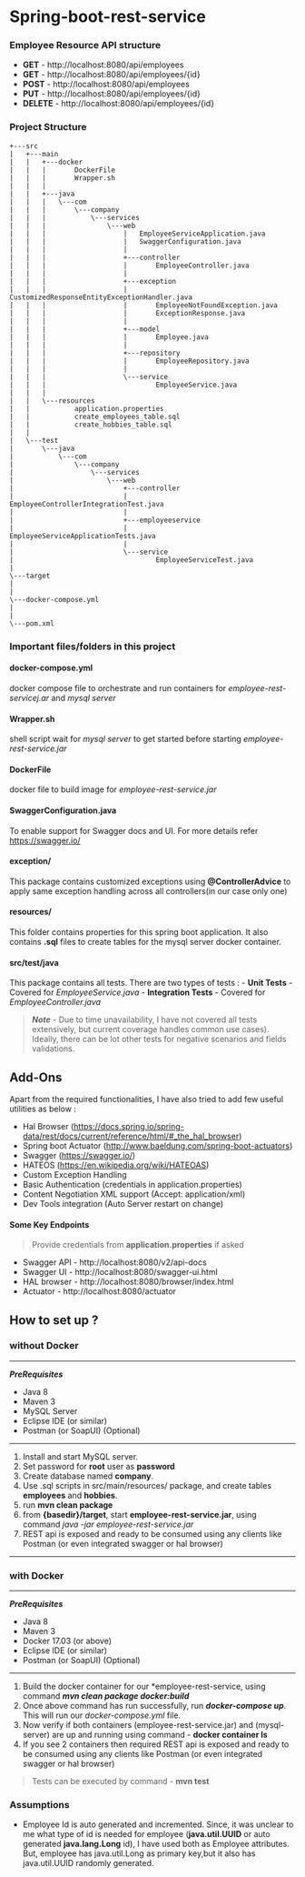 # Spring-boot-rest-service

### Employee Resource API structure
- **GET** - http://localhost:8080/api/employees
- **GET** - http://localhost:8080/api/employees/{id}
- **POST** - http://localhost:8080/api/employees
- **PUT** - http://localhost:8080/api/employees/{id}
- **DELETE** - http://localhost:8080/api/employees/{id}


### Project Structure 
```
+---src
|   +---main
|   |   +---docker
|   |   |       DockerFile
|   |   |       Wrapper.sh
|   |   |       
|   |   +---java
|   |   |   \---com
|   |   |       \---company
|   |   |           \---services
|   |   |               \---web
|   |   |                   |   EmployeeServiceApplication.java
|   |   |                   |   SwaggerConfiguration.java
|   |   |                   |   
|   |   |                   +---controller
|   |   |                   |       EmployeeController.java
|   |   |                   |       
|   |   |                   +---exception
|   |   |                   |       CustomizedResponseEntityExceptionHandler.java
|   |   |                   |       EmployeeNotFoundException.java
|   |   |                   |       ExceptionResponse.java
|   |   |                   |       
|   |   |                   +---model
|   |   |                   |       Employee.java
|   |   |                   |       
|   |   |                   +---repository
|   |   |                   |       EmployeeRepository.java
|   |   |                   |       
|   |   |                   \---service
|   |   |                           EmployeeService.java
|   |   |                           
|   |   \---resources
|   |           application.properties
|   |           create_employees_table.sql
|   |           create_hobbies_table.sql
|   |           
|   \---test
|       \---java
|           \---com
|               \---company
|                   \---services
|                       \---web
|                           +---controller
|                           |       EmployeeControllerIntegrationTest.java
|                           |       
|                           +---employeeservice
|                           |       EmployeeServiceApplicationTests.java
|                           |       
|                           \---service
|                                   EmployeeServiceTest.java
|                                   
\---target
|
|
\---docker-compose.yml
|
|
\---pom.xml
 ```

### Important files/folders in this project
#### **docker-compose.yml** 
docker compose file to orchestrate and run containers for *employee-rest-servicej.ar* and *mysql server*

#### **Wrapper.sh**
shell script wait for *mysql server* to get started before starting *employee-rest-service.jar*

#### **DockerFile**
docker file to build image for *employee-rest-service.jar*

#### **SwaggerConfiguration.java**
To enable support for Swagger docs and UI. For more details refer https://swagger.io/
 
####  **exception/**
 This package contains customized exceptions using **@ControllerAdvice** to apply same exception handling across all controllers(in our case only one)

#### **resources/**
This folder contains properties for this spring boot application. It also contains **.sql** files to create tables for the mysql server docker container.

#### **src/test/java**
This package contains all tests. There are two types of tests :
	- **Unit Tests** - Covered for *EmployeeService.java*
	- **Integration Tests** - Covered for *EmployeeController.java*
> ***Note*** - Due to time unavailability, I have not covered all tests extensively, but current coverage handles common use cases). Ideally, there can be lot other tests for negative scenarios and fields validations.

## Add-Ons
Apart from the required functionalities, I have also tried to add few useful utilities as below :
-	Hal Browser (https://docs.spring.io/spring-data/rest/docs/current/reference/html/#_the_hal_browser)
-	Spring boot Actuator (http://www.baeldung.com/spring-boot-actuators)
-	Swagger (https://swagger.io/)
-	HATEOS (https://en.wikipedia.org/wiki/HATEOAS)
-	Custom Exception Handling
-	Basic Authentication (credentials in application.properties)
-	Content Negotiation XML support (Accept: application/xml)
-	Dev Tools integration (Auto Server restart on change)

#### Some Key Endpoints
>Provide credentials from **application.properties** if asked
- Swagger API - http://localhost:8080/v2/api-docs
- Swagger UI - http://localhost:8080/swagger-ui.html
- HAL browser - http://localhost:8080/browser/index.html
- Actuator -  http://localhost:8080/actuator
 


## How to set up ?
### without Docker
------
***PreRequisites*** 
- Java 8
- Maven 3
- MySQL Server
- Eclipse IDE (or similar)
- Postman (or SoapUI) (Optional)
 -----
1. Install and start MySQL server.
2. Set password for **root** user as **password**
3. Create database named **company**.
4. Use .sql scripts in src/main/resources/ package, and create tables **employees** and **hobbies**.
5. run **mvn clean package**
6. from **{basedir}/target**, start **employee-rest-service.jar**, using command *java -jar employee-rest-service.jar*
7. REST api is exposed and ready to be consumed using any clients like Postman (or even integrated swagger or hal browser)
---
### with Docker
---
***PreRequisites*** 
- Java 8
- Maven 3
- Docker 17.03 (or above)
- Eclipse IDE (or similar)
- Postman (or SoapUI) (Optional)
---
1. Build the docker container for our *employee-rest-service, using command  ***mvn clean package docker:build***
2. Once above command has run successfully, run ***docker-compose up***. This will run our *docker-compose.yml* file. 
3.  Now verify if both containers (employee-rest-service.jar) and (mysql-server) are up and running using command - **docker container ls**
4. If you see 2 containers then required REST api is exposed and ready to be consumed using any clients like Postman (or even integrated swagger or hal browser)
> Tests can be executed by command - **mvn test**

### Assumptions
* Employee Id is auto generated and incremented. Since, it was unclear to me what type of id is needed for employee (**java.util.UUID** or auto generated **java.lang.Long** id), I have used both as Employee attributes. But, employee has java.util.Long as primary key,but it also has java.util.UUID randomly generated.
